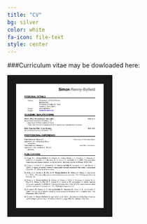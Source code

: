 ```yaml
---
title: "CV"
bg: silver
color: white
fa-icon: file-text
style: center
---
```


###Curriculum vitae may be dowloaded here:

<div style="center">
     <a href="docs/cv_SRB.pdf" target="_blank" onClick="_gaq.push(['_trackEvent', 'PDFs', 'Download', 'CV']);">
    <img src="img/cv_img.png" alt="CV" title="Picture" width="200" border="20"/>
    </a>
</div>

<!---
[CV.pdf](docs/cv_SRB.pdf)
--->




<script>
  (function(i,s,o,g,r,a,m){i['GoogleAnalyticsObject']=r;i[r]=i[r]||function(){
  (i[r].q=i[r].q||[]).push(arguments)},i[r].l=1*new Date();a=s.createElement(o),
  m=s.getElementsByTagName(o)[0];a.async=1;a.src=g;m.parentNode.insertBefore(a,m)
  })(window,document,'script','//www.google-analytics.com/analytics.js','ga');

  ga('create', 'UA-64425631-1', 'auto');
  ga('send', 'pageview');

</script>

